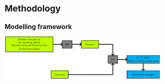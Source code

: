 <!-- 
- [Methodology](#methodology)
  - [Modelling framework](#modelling-framework)
 -->

# Methodology

## Modelling framework

![Modelling framework. License: CC BY-SA 4.0.](images/model_framework.png "Modelling framework. License: CC BY-SA 4.0.")
